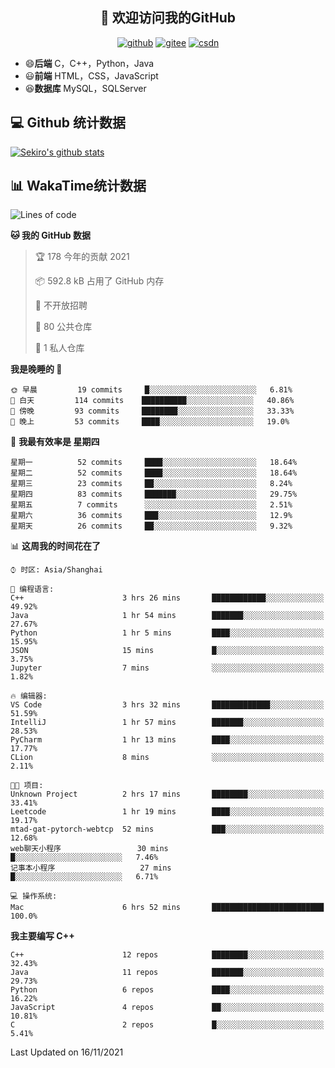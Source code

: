 <h2 align="center">👋 欢迎访问我的GitHub</h2>
<p align="center">
  <a href="https://666wxy666.github.io/"><img src="https://img.shields.io/badge/GitHub-24292e" alt="github"></a>
  <a href="https://gitee.com/wxy_666"><img src="https://img.shields.io/badge/Gitee-fe7300" alt="gitee"></a>
  <a href="https://blog.csdn.net/WXY_666"><img src="https://img.shields.io/badge/CSDN-cf000e" alt="csdn"></a>
</p>

- 😄**后端** C，C++，Python，Java
- 😃**前端** HTML，CSS，JavaScript
- 😆**数据库** MySQL，SQLServer

## 💻 Github 统计数据
[![Sekiro's github stats](https://github-readme-stats.vercel.app/api?username=666WXY666)](https://666wxy666.github.io/)

## 📊 WakaTime统计数据

<!--START_SECTION:waka-->
![Lines of code](https://img.shields.io/badge/%E4%BB%8E%E3%80%8C%E4%BD%A0%E5%A5%BD%E4%B8%96%E7%95%8C%E3%80%8D%E6%88%91%E5%B7%B2%E7%BB%8F%E5%86%99%E4%BA%86-517666%20%E8%A1%8C%E4%BB%A3%E7%A0%81-blue)

**🐱 我的 GitHub 数据** 

> 🏆 178 今年的贡献 2021
 > 
> 📦 592.8 kB 占用了 GitHub 内存 
 > 
> 🚫 不开放招聘
 > 
> 📜 80 公共仓库 
 > 
> 🔑 1 私人仓库 
 > 
**我是晚睡的 🦉** 

```text
🌞 早晨         19 commits     █░░░░░░░░░░░░░░░░░░░░░░░░   6.81% 
🌆 白天         114 commits    ██████████░░░░░░░░░░░░░░░   40.86% 
🌃 傍晚         93 commits     ████████░░░░░░░░░░░░░░░░░   33.33% 
🌙 晚上         53 commits     ████░░░░░░░░░░░░░░░░░░░░░   19.0%

```
📅 **我最有效率是 星期四** 

```text
星期一          52 commits     ████░░░░░░░░░░░░░░░░░░░░░   18.64% 
星期二          52 commits     ████░░░░░░░░░░░░░░░░░░░░░   18.64% 
星期三          23 commits     ██░░░░░░░░░░░░░░░░░░░░░░░   8.24% 
星期四          83 commits     ███████░░░░░░░░░░░░░░░░░░   29.75% 
星期五          7 commits      ░░░░░░░░░░░░░░░░░░░░░░░░░   2.51% 
星期六          36 commits     ███░░░░░░░░░░░░░░░░░░░░░░   12.9% 
星期天          26 commits     ██░░░░░░░░░░░░░░░░░░░░░░░   9.32%

```


📊 **这周我的时间花在了** 

```text
⌚︎ 时区: Asia/Shanghai

💬 编程语言: 
C++                      3 hrs 26 mins       ████████████░░░░░░░░░░░░░   49.92% 
Java                     1 hr 54 mins        ███████░░░░░░░░░░░░░░░░░░   27.67% 
Python                   1 hr 5 mins         ████░░░░░░░░░░░░░░░░░░░░░   15.95% 
JSON                     15 mins             █░░░░░░░░░░░░░░░░░░░░░░░░   3.75% 
Jupyter                  7 mins              ░░░░░░░░░░░░░░░░░░░░░░░░░   1.82%

🔥 编辑器: 
VS Code                  3 hrs 32 mins       █████████████░░░░░░░░░░░░   51.59% 
IntelliJ                 1 hr 57 mins        ███████░░░░░░░░░░░░░░░░░░   28.53% 
PyCharm                  1 hr 13 mins        ████░░░░░░░░░░░░░░░░░░░░░   17.77% 
CLion                    8 mins              ░░░░░░░░░░░░░░░░░░░░░░░░░   2.11%

🐱‍💻 项目: 
Unknown Project          2 hrs 17 mins       ████████░░░░░░░░░░░░░░░░░   33.41% 
Leetcode                 1 hr 19 mins        ████░░░░░░░░░░░░░░░░░░░░░   19.17% 
mtad-gat-pytorch-webtcp  52 mins             ███░░░░░░░░░░░░░░░░░░░░░░   12.68% 
web聊天小程序                 30 mins             █░░░░░░░░░░░░░░░░░░░░░░░░   7.46% 
记事本小程序                   27 mins             █░░░░░░░░░░░░░░░░░░░░░░░░   6.71%

💻 操作系统: 
Mac                      6 hrs 52 mins       █████████████████████████   100.0%

```

**我主要编写 C++** 

```text
C++                      12 repos            ████████░░░░░░░░░░░░░░░░░   32.43% 
Java                     11 repos            ███████░░░░░░░░░░░░░░░░░░   29.73% 
Python                   6 repos             ████░░░░░░░░░░░░░░░░░░░░░   16.22% 
JavaScript               4 repos             ██░░░░░░░░░░░░░░░░░░░░░░░   10.81% 
C                        2 repos             █░░░░░░░░░░░░░░░░░░░░░░░░   5.41%

```



 Last Updated on 16/11/2021
<!--END_SECTION:waka-->

<!--
**666WXY666/666WXY666** is a ✨ _special_ ✨ repository because its `README.md` (this file) appears on your GitHub profile.

Here are some ideas to get you started:

- 🔭 I’m currently working on ...
- 🌱 I’m currently learning ...
- 👯 I’m looking to collaborate on ...
- 🤔 I’m looking for help with ...
- 💬 Ask me about ...
- 📫 How to reach me: ...
- 😄 Pronouns: ...
- ⚡ Fun fact: ...
-->
